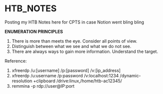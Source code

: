# HTB_NOTES
Posting my HTB Notes here for CPTS in case Notion went bling bling

**ENUMERATION PRINCIPLES**
1. There is more than meets the eye. Consider all points of view.
2. Distinguish between what we see and what we do not see.
3. There are always ways to gain more information. Understand the target.

Reference:
1. xfreerdp /u:[username] /p:[password] /v:[ip_address]
2. xfreerdp /u:username /p:password /v:localhost:1234 /dynamic-resolution +clipboard /drive:linux,/home/htb-ac12345/
3. remmina -p rdp://user@IP:port
